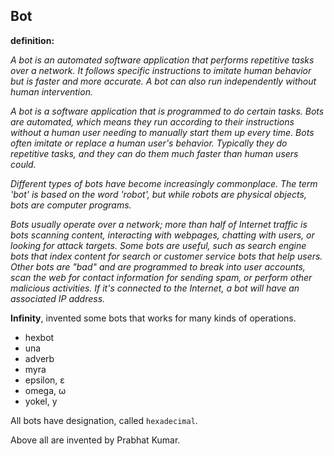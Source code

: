 ## Bot
**definition:**

_A bot is an automated software application that performs repetitive tasks over a network. It follows specific instructions to imitate human behavior but is faster and more accurate. A bot can also run independently without human intervention._

_A bot is a software application that is programmed to do certain tasks. Bots are automated, which means they run according to their instructions without a human user needing to manually start them up every time. Bots often imitate or replace a human user's behavior. Typically they do repetitive tasks, and they can do them much faster than human users could._

_Different types of bots have become increasingly commonplace. The term 'bot' is based on the word 'robot', but while robots are physical objects, bots are computer programs._

_Bots usually operate over a network; more than half of Internet traffic is bots scanning content, interacting with webpages, chatting with users, or looking for attack targets. Some bots are useful, such as search engine bots that index content for search or customer service bots that help users. Other bots are "bad" and are programmed to break into user accounts, scan the web for contact information for sending spam, or perform other malicious activities. If it's connected to the Internet, a bot will have an associated IP address._

**Infinity**, invented some bots that works for many kinds of operations.

- hexbot
- una
- adverb
- myra
- epsilon, ε
- omega, ω
- yokel, y

All bots have designation, called `hexadecimal`.

Above all are invented by Prabhat Kumar.
